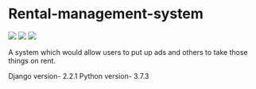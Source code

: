 # Rental-management-system

<img src="https://forthebadge.com/images/badges/uses-html.svg"/>
<img src="https://forthebadge.com/images/badges/made-with-javascript.svg"/>
<img src="https://forthebadge.com/images/badges/made-with-python.svg"/>

A system which would allow users to put up ads and others to take those things on rent.

Django version- 2.2.1
Python version- 3.7.3
